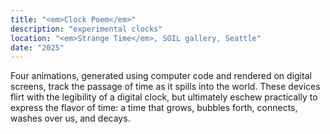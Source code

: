 ```yaml
---
title: "<em>Clock Poem</em>"
description: "experimental clocks"
location: "<em>Strange Time</em>, SOIL gallery, Seattle"
date: "2025"
---
```

Four animations, generated using computer code and rendered on digital screens, track the passage of time as it spills into the world. These devices flirt with the legibility of a digital clock, but ultimately eschew practically to express the flavor of time: a time that grows, bubbles forth, connects, washes over us, and decays.